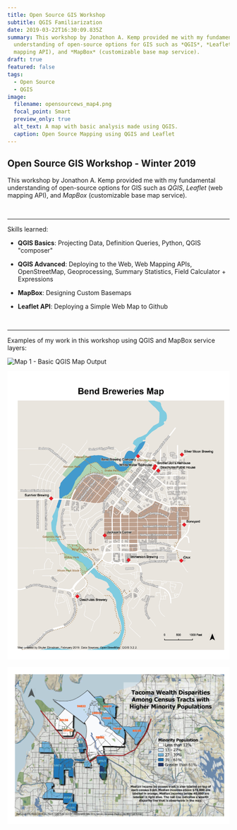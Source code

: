 ```yaml
---
title: Open Source GIS Workshop
subtitle: QGIS Familiarization
date: 2019-03-22T16:30:09.835Z
summary: This workshop by Jonathon A. Kemp provided me with my fundamental
  understanding of open-source options for GIS such as *QGIS*, *Leaflet* (web
  mapping API), and *MapBox* (customizable base map service).
draft: true
featured: false
tags:
  - Open Source
  - QGIS
image:
  filename: opensourcews_map4.png
  focal_point: Smart
  preview_only: true
  alt_text: A map with basic analysis made using QGIS.
  caption: Open Source Mapping using QGIS and Leaflet
---
```

## **Open Source GIS Workshop - Winter 2019**

This workshop by Jonathon A. Kemp provided me with my fundamental understanding of open-source options for GIS such as *QGIS*, *Leaflet* (web mapping API), and *MapBox* (customizable base map service).

<br>

<hr>

Skills learned:

* **QGIS Basics**: Projecting Data, Definition Queries, Python, QGIS "composer"

*  **QGIS Advanced**: Deploying to the Web, Web Mapping APIs, OpenStreetMap, Geoprocessing, Summary Statistics, Field Calculator + Expressions

*  **MapBox**: Designing Custom Basemaps

*  **Leaflet API**: Deploying a Simple Web Map to Github

<br>

<hr>

Examples of my work in this workshop using QGIS and MapBox service layers:

![Map 1 - Basic QGIS Map Output](opensourcews_map1.png "First QGIS Map")

![Map 2 - QGIS and Open Street Map](opensourcews_map2.png "Second QGIS Map")

![Map 4 - Cumulative Skills Map](opensourcews_map4.png "Final QGIS Map")
